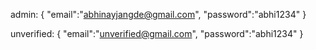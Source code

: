 admin: {
"email":"abhinayjangde@gmail.com",
"password":"abhi1234"
}

unverified: {
"email":"unverified@gmail.com",
"password":"abhi1234"
}
